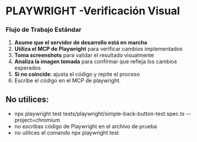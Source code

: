 # PLAYWRIGHT -Verificación Visual

### **Flujo de Trabajo Estándar**

1. **Asume que el servidor de desarrollo está en marcha**
2. **Utiliza el MCP de Playwright** para verificar cambios implementados
3. **Toma screenshots** para validar el resultado visualmente
4. **Analiza la imagen tomada** para confirmar que refleja los cambios esperados
5. **Si no coincide**: ajusta el código y repite el proceso
6. Escribe el código en el MCP de playwright.

## No utilices:

- npx playwright test tests/playwright/simple-back-button-test.spec.ts --project=chromium
- no escribas código de Playwright en el archivo de prueba
- no utilices el comando npx playwright test
